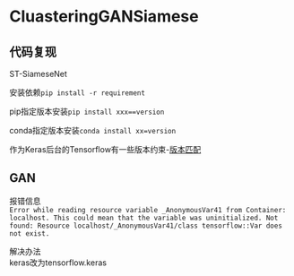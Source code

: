 # CluasteringGANSiamese

## 代码复现

ST-SiameseNet

安装依赖`pip install -r requirement`  

pip指定版本安装`pip install xxx==version`

conda指定版本安装`conda install xx=version`

作为Keras后台的Tensorflow有一些版本约束-[版本匹配](https://docs.floydhub.com/guides/environments/)



## GAN

报错信息  
`Error while reading resource variable _AnonymousVar41 from Container: localhost. This could mean that the variable was uninitialized. Not found: Resource localhost/_AnonymousVar41/class tensorflow::Var does not exist.`

解决办法  
keras改为tensorflow.keras

